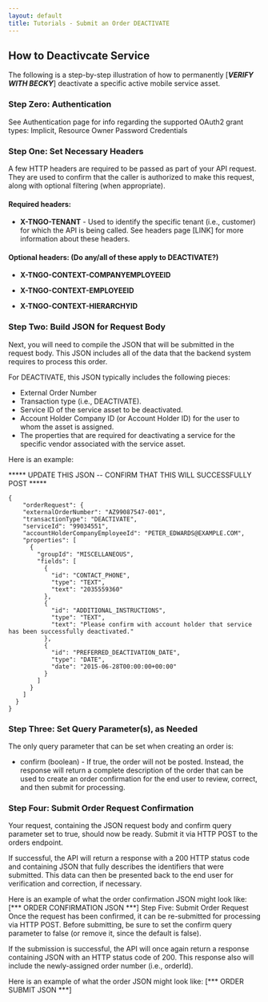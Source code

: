 ```yaml
---
layout: default
title: Tutorials - Submit an Order DEACTIVATE 
---
```



## How to Deactivcate Service

The following is a step-by-step illustration of how to permanently [*****VERIFY WITH BECKY*****] deactivate a specific active mobile service asset. 

### Step Zero: Authentication

See Authentication page for info regarding the supported OAuth2 grant types: Implicit, Resource Owner Password Credentials

### Step One: Set Necessary Headers

A few HTTP headers are required to be passed as part of your API request. They are used to confirm that the caller is authorized to make this request, along with optional filtering (when appropriate). 

#### Required headers:

* **X-TNGO-TENANT** - Used to identify the specific tenant (i.e., customer) for which the API is being called.
See headers page [LINK] for more information about these headers.

#### Optional headers:   (Do any/all of these apply to DEACTIVATE?)

* **X-TNGO-CONTEXT-COMPANYEMPLOYEEID**  

* **X-TNGO-CONTEXT-EMPLOYEEID** 

* **X-TNGO-CONTEXT-HIERARCHYID** 

### Step Two: Build JSON for Request Body

Next, you will need to compile the JSON that will be submitted in the request body. This JSON includes all of the data that the backend system requires to process this order.

For DEACTIVATE, this JSON typically includes the following pieces:

* External Order Number
* Transaction type (i.e., DEACTIVATE).
* Service ID of the service asset to be deactivated.
* Account Holder Company ID (or Account Holder ID) for the user to whom the asset is assigned.
* The properties that are required for deactivating a service for the specific vendor associated with the service asset.

Here is an example:

***** UPDATE THIS JSON -- CONFIRM THAT THIS WILL SUCCESSFULLY POST *****
```
{
    "orderRequest": {
    "externalOrderNumber": "AZ99087547-001",
    "transactionType": "DEACTIVATE",
    "serviceId": "99034551",
    "accountHolderCompanyEmployeeId": "PETER_EDWARDS@EXAMPLE.COM",
    "properties": [
      {
        "groupId": "MISCELLANEOUS",
        "fields": [
          {
            "id": "CONTACT_PHONE",
            "type": "TEXT",
            "text": "2035559360"
          },
          {
            "id": "ADDITIONAL_INSTRUCTIONS",
            "type": "TEXT",
            "text": "Please confirm with account holder that service has been successfully deactivated."
          },
          {
            "id": "PREFERRED_DEACTIVATION_DATE",
            "type": "DATE",
            "date": "2015-06-28T00:00:00+00:00"
          }
        ]
      }
    ]
  }
}
```

### Step Three: Set Query Parameter(s), as Needed

The only query parameter that can be set when creating an order is:

* confirm  (boolean) - If true, the order will not be posted. Instead, the response will return a complete description of the order that can be used to create an order confirmation for the end user to review, correct, and then submit for processing.

### Step Four: Submit Order Request Confirmation

Your request, containing the JSON request body and confirm query parameter set to true, should now be ready. Submit it via HTTP POST to the orders endpoint.

If successful, the API will return a response with a 200 HTTP status code and containing JSON that fully describes the identifiers that were submitted. This data can then be presented back to the end user for verification and correction, if necessary. 

Here is an example of what the order confirmation JSON might look like:
[*** ORDER CONFIRMATION JSON ***]
Step Five: Submit Order Request
Once the request has been confirmed, it can be re-submitted for processing via HTTP POST. Before submitting, be sure to set the confirm query parameter to false (or remove it, since the default is false). 

If the submission is successful, the API will once again return a response containing JSON with an HTTP status code of 200. This response also will include the newly-assigned order number (i.e., orderId). 
 
Here is an example of what the order JSON might look like:
[*** ORDER SUBMIT JSON ***]
 

